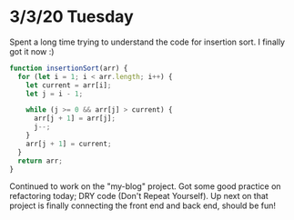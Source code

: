 # 3/3/20 Tuesday 

Spent a long time trying to understand the code for insertion sort. I finally got it now :)

```js
function insertionSort(arr) {
  for (let i = 1; i < arr.length; i++) {
    let current = arr[i];
    let j = i - 1;

    while (j >= 0 && arr[j] > current) {
      arr[j + 1] = arr[j];
      j--;
    }
    arr[j + 1] = current;
  }
  return arr;
}
```

Continued to work on the "my-blog" project. Got some good practice on refactoring today; DRY code (Don't Repeat Yourself). Up next on that project is finally connecting the front end and back end, should be fun!
